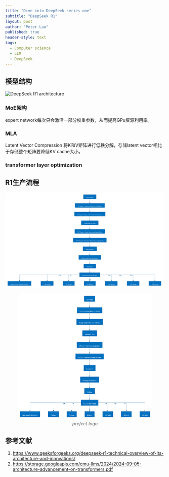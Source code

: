 ```yaml
---
title: "Dive into DeepSeek series one"
subtitle: "DeepSeek R1"
layout: post
author: "Peter Lau"
published: true
header-style: text
tags:
  - Computer science
  - LLM
  - DeepSeek 
---
```



## 模型结构

![DeepSeek R1 architecture](https://media.geeksforgeeks.org/wp-content/uploads/20250203194805367699/architecture.webp)


### MoE架构

expert network每次只会激活一部分权重参数，从而提高GPu资源利用率。

### MLA

Latent Vector Compression 将K和V矩阵进行低秩分解，存储latent vector相比于存储整个矩阵要降低KV cache大小。

### transformer layer optimization




## R1生产流程

<div>
<img class="shadow" src="/img/deepseek/DeepSeek R1.png" width="500" height="300">
</div>


<figure style="text-align: center">
    <img class="DeepSeek R1" src="/img/deepseek/DeepSeek R1.png" width="600" height="400">
    <figcaption style="font-style: italic; color: #666;">prefect logo</figcaption>
</figure>


## 参考文献

1. https://www.geeksforgeeks.org/deepseek-r1-technical-overview-of-its-architecture-and-innovations/
2. https://storage.googleapis.com/cmu-llms/2024/2024-09-05-architecture-advancement-on-transformers.pdf